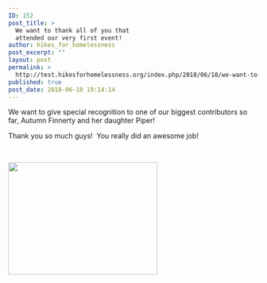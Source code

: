 ```yaml
---
ID: 152
post_title: >
  We want to thank all of you that
  attended our very first event!
author: hikes_for_homelessness
post_excerpt: ""
layout: post
permalink: >
  http://test.hikesforhomelessness.org/index.php/2018/06/18/we-want-to-thank-all-of-you-that-attended-our-very-first-event/
published: true
post_date: 2018-06-18 19:14:14
---
```

We want to give special recognition to one of our biggest contributors so far, Autumn Finnerty and her daughter Piper!

Thank you so much guys!  You really did an awesome job!

&nbsp;

<img class="alignnone size-medium wp-image-153" src="http://test.hikesforhomelessness.org/wp-content/uploads/2018/06/28872114_408127876311859_8349197105541388259_n-300x226.jpg" alt="" width="300" height="226" />